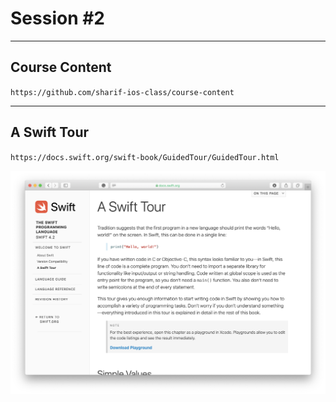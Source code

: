 # Session #2

---

##  Course Content

`https://github.com/sharif-ios-class/course-content`

---

## A Swift Tour

`https://docs.swift.org/swift-book/GuidedTour/GuidedTour.html`

![inline](swift-tour.png)

